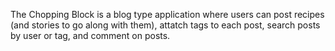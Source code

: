 The Chopping Block is a blog type application where users can post recipes (and stories to go along with them), attatch tags to each post, search posts by user or tag, and comment on posts.
